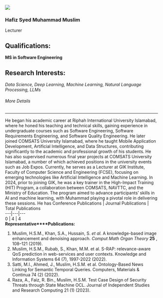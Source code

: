 [![](https://giki.edu.pk/wp-content/uploads/2019/08/DSC04224-jpg.webp)](https://giki.edu.pk/wp-content/uploads/2019/08/DSC04224-jpg.webp)
### Hafiz Syed Muhammad Muslim
Lecturer
## Qualifications:
**MS in Software Engineering**
## Research Interests:
_Data Science, Deep Learning, Machine Learning, Natural Language Processing, LLMs_
###### More Details
* * *
He began his academic career at Riphah International University Islamabad, where he honed his teaching and technical skills, gaining experience in undergraduate courses such as Software Engineering, Software Requirements Engineering, and Software Quality Engineering. He later joined COMSATS University Islamabad, where he taught Mobile Application Development, Artificial Intelligence, and Data Structures, contributing significantly to the academic and professional growth of his students. He has also supervised numerous final year projects at COMSATS University Islamabad, a number of which achieved positions in the university events such as Job Expos.
Currently, he serves as a Lecturer at GIK Institute, Faculty of Computer Science and Engineering (FCSE), focusing on emerging technologies like Artificial Intelligence and Machine Learning.
In 2024, prior to joining GIK, he was a key trainer in the High-Impact Training (HIT) Program, a collaboration between COMSATS, NAVTTC, and the Ministry of Education. The program aimed to advance participants’ skills in AI and machine learning, with Muhammad playing a pivotal role in delivering these sessions.
He has 
Conference Publications |  Journal Publications |  Total Publications  
---|---|---  
0 |  4 |  4  
**Representative****Publications:**
  1. Muslim, H.S.M., Khan, S.A., Hussain, S.  _et al._ A knowledge-based image enhancement and denoising approach.  _Comput Math Organ Theory_ **25** , 108–121 (2019). 
  2. Muslim, H.S.M., Rubab, S., Khan, M.M. et al. S-RAP: relevance-aware QoS prediction in web-services and user contexts. Knowledge and Information Systems 64 (7), 1997-2022 (2022). 
  3. Satti, M.I., Ahmed, J., Muslim, H.S.M. et al. Ontology-Based News Linking for Semantic Temporal Queries. Computers, Materials & Continua 74 (2) (2022). 
  4. Raza, A., Faiz, R. Bin., Muslim, H.S.M. Test Case Design of Security Threats through State Machine OCL. Journal of Independent Studies and Research Computing 21 (1) (2023). 


